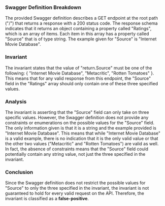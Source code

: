 ### Swagger Definition Breakdown
The provided Swagger definition describes a GET endpoint at the root path ("/") that returns a response with a 200 status code. The response schema indicates that it returns an object containing a property called "Ratings", which is an array of items. Each item in this array has a property called "Source" that is of type string. The example given for "Source" is "Internet Movie Database".

### Invariant
The invariant states that the value of "return.Source" must be one of the following: { "Internet Movie Database", "Metacritic", "Rotten Tomatoes" }. This means that for any valid response from this endpoint, the "Source" field in the "Ratings" array should only contain one of these three specified values.

### Analysis
The invariant is asserting that the "Source" field can only take on three specific values. However, the Swagger definition does not provide any constraints or enumerations on the possible values for the "Source" field. The only information given is that it is a string and the example provided is "Internet Movie Database". This means that while "Internet Movie Database" is a valid example, there is no indication that it is the only valid value or that the other two values ("Metacritic" and "Rotten Tomatoes") are valid as well. In fact, the absence of constraints means that the "Source" field could potentially contain any string value, not just the three specified in the invariant.

### Conclusion
Since the Swagger definition does not restrict the possible values for "Source" to only the three specified in the invariant, the invariant is not guaranteed to hold for every valid request on the API. Therefore, the invariant is classified as a **false-positive**.
